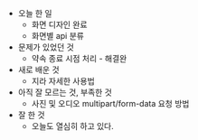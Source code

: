 - 오늘 한 일
    - 화면 디자인 완료
    - 화면별 api 분류
- 문제가 있었던 것
    - 약속 종료 시점 처리 - 해결완
- 새로 배운 것
    - 지라 자세한 사용법
- 아직 잘 모르는 것, 부족한 것
    - 사진 및 오디오 multipart/form-data 요청 방법
- 잘 한 것
    - 오늘도 열심히 하고 있다.

